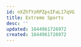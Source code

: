 ```yaml
---
id: nXZhTYzRPZpsIFaL17qVG
title: Extreme Sports
desc: ''
updated: 1644961726972
created: 1644961726972
---
```


